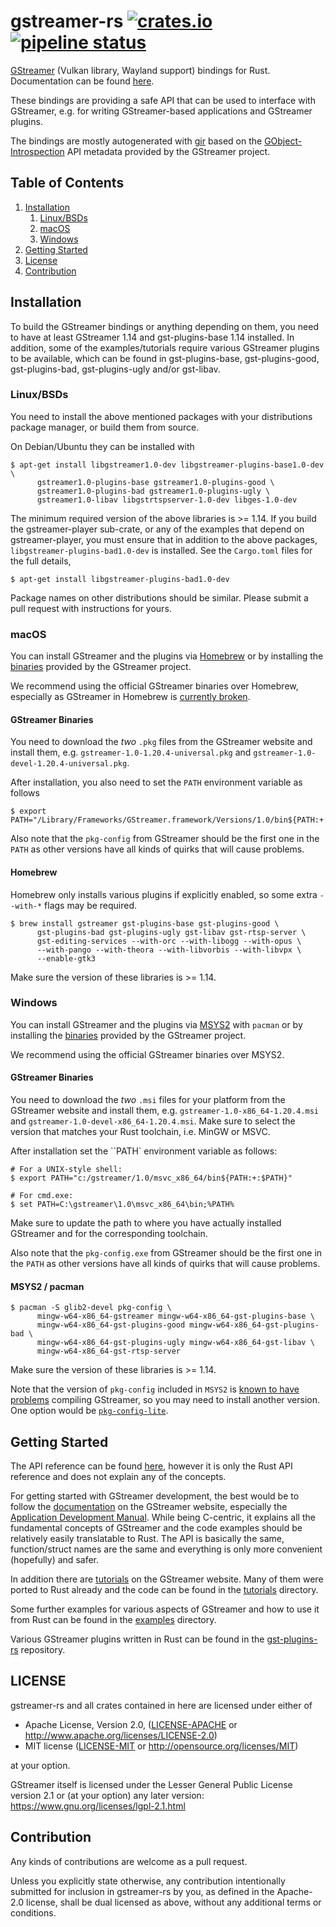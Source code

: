 # gstreamer-rs [![crates.io](https://img.shields.io/crates/v/gstreamer-vulkan-wayland.svg)](https://crates.io/crates/gstreamer-vulkan-wayland) [![pipeline status](https://gitlab.freedesktop.org/gstreamer/gstreamer-rs/badges/main/pipeline.svg)](https://gitlab.freedesktop.org/gstreamer/gstreamer-rs/commits/main)

[GStreamer](https://gstreamer.freedesktop.org/) (Vulkan library, Wayland support)
bindings for Rust.  Documentation can be found
[here](https://gstreamer.pages.freedesktop.org/gstreamer-rs/stable/latest/docs/gstreamer_gl_wayland/).

These bindings are providing a safe API that can be used to interface with
GStreamer, e.g. for writing GStreamer-based applications and GStreamer plugins.

The bindings are mostly autogenerated with [gir](https://github.com/gtk-rs/gir/)
based on the [GObject-Introspection](https://wiki.gnome.org/Projects/GObjectIntrospection/)
API metadata provided by the GStreamer project.

## Table of Contents
1. [Installation](#installation)
   1. [Linux/BSDs](#installation-linux)
   1. [macOS](#installation-macos)
   1. [Windows](#installation-windows)
1. [Getting Started](#getting-started)
1. [License](#license)
1. [Contribution](#contribution)

<a name="installation"/>

## Installation

To build the GStreamer bindings or anything depending on them, you need to
have at least GStreamer 1.14 and gst-plugins-base 1.14 installed. In addition,
some of the examples/tutorials require various GStreamer plugins to be
available, which can be found in gst-plugins-base, gst-plugins-good,
gst-plugins-bad, gst-plugins-ugly and/or gst-libav.

<a name="installation-linux"/>

### Linux/BSDs

You need to install the above mentioned packages with your distributions
package manager, or build them from source.

On Debian/Ubuntu they can be installed with

```console
$ apt-get install libgstreamer1.0-dev libgstreamer-plugins-base1.0-dev \
      gstreamer1.0-plugins-base gstreamer1.0-plugins-good \
      gstreamer1.0-plugins-bad gstreamer1.0-plugins-ugly \
      gstreamer1.0-libav libgstrtspserver-1.0-dev libges-1.0-dev
```

The minimum required version of the above libraries is >= 1.14. If you
build the gstreamer-player sub-crate, or any of the examples that
depend on gstreamer-player, you must ensure that in addition to the above
packages, `libgstreamer-plugins-bad1.0-dev` is installed. See the `Cargo.toml`
files for the full details,

```console
$ apt-get install libgstreamer-plugins-bad1.0-dev
```

Package names on other distributions should be similar.
Please submit a pull request with instructions for yours.

<a name="installation-macos"/>

### macOS

You can install GStreamer and the plugins via [Homebrew](https://brew.sh/) or
by installing the [binaries](https://gstreamer.freedesktop.org/data/pkg/osx/)
provided by the GStreamer project.

We recommend using the official GStreamer binaries over Homebrew, especially
as GStreamer in Homebrew is [currently broken](https://github.com/orgs/Homebrew/discussions/3740#discussioncomment-3804964).

#### GStreamer Binaries

You need to download the *two* `.pkg` files from the GStreamer website and
install them, e.g. `gstreamer-1.0-1.20.4-universal.pkg` and
`gstreamer-1.0-devel-1.20.4-universal.pkg`.

After installation, you also need to set the `PATH` environment variable as
follows

```console
$ export PATH="/Library/Frameworks/GStreamer.framework/Versions/1.0/bin${PATH:+:$PATH}"
```

Also note that the `pkg-config` from GStreamer should be the first one in
the `PATH` as other versions have all kinds of quirks that will cause
problems.

#### Homebrew

Homebrew only installs various plugins if explicitly enabled, so some extra
`--with-*` flags may be required.

```console
$ brew install gstreamer gst-plugins-base gst-plugins-good \
      gst-plugins-bad gst-plugins-ugly gst-libav gst-rtsp-server \
      gst-editing-services --with-orc --with-libogg --with-opus \
      --with-pango --with-theora --with-libvorbis --with-libvpx \
      --enable-gtk3
```

Make sure the version of these libraries is >= 1.14.

<a name="installation-windows"/>

### Windows

You can install GStreamer and the plugins via [MSYS2](http://www.msys2.org/)
with `pacman` or by installing the
[binaries](https://gstreamer.freedesktop.org/data/pkg/windows/) provided by
the GStreamer project.

We recommend using the official GStreamer binaries over MSYS2.

#### GStreamer Binaries

You need to download the *two* `.msi` files for your platform from the
GStreamer website and install them, e.g. `gstreamer-1.0-x86_64-1.20.4.msi` and
`gstreamer-1.0-devel-x86_64-1.20.4.msi`. Make sure to select the version that
matches your Rust toolchain, i.e. MinGW or MSVC.

After installation set the ``PATH` environment variable as follows:

```console
# For a UNIX-style shell:
$ export PATH="c:/gstreamer/1.0/msvc_x86_64/bin${PATH:+:$PATH}"

# For cmd.exe:
$ set PATH=C:\gstreamer\1.0\msvc_x86_64\bin;%PATH%
```

Make sure to update the path to where you have actually installed GStreamer
and for the corresponding toolchain.

Also note that the `pkg-config.exe` from GStreamer should be the first one in
the `PATH` as other versions have all kinds of quirks that will cause
problems.

#### MSYS2 / pacman

```console
$ pacman -S glib2-devel pkg-config \
      mingw-w64-x86_64-gstreamer mingw-w64-x86_64-gst-plugins-base \
      mingw-w64-x86_64-gst-plugins-good mingw-w64-x86_64-gst-plugins-bad \
      mingw-w64-x86_64-gst-plugins-ugly mingw-w64-x86_64-gst-libav \
      mingw-w64-x86_64-gst-rtsp-server
```

Make sure the version of these libraries is >= 1.14.

Note that the version of `pkg-config` included in `MSYS2` is
[known to have problems](https://github.com/rust-lang/pkg-config-rs/issues/51#issuecomment-346300858)
compiling GStreamer, so you may need to install another version. One option
would be [`pkg-config-lite`](https://sourceforge.net/projects/pkgconfiglite/).

<a name="getting-started"/>

## Getting Started

The API reference can be found
[here](https://gstreamer.pages.freedesktop.org/gstreamer-rs/stable/latest/docs/gstreamer/), however it is
only the Rust API reference and does not explain any of the concepts.

For getting started with GStreamer development, the best would be to follow
the [documentation](https://gstreamer.freedesktop.org/documentation/) on the
GStreamer website, especially the [Application Development
Manual](https://gstreamer.freedesktop.org/documentation/application-development/).
While being C-centric, it explains all the fundamental concepts of GStreamer
and the code examples should be relatively easily translatable to Rust. The
API is basically the same, function/struct names are the same and everything
is only more convenient (hopefully) and safer.

In addition there are
[tutorials](https://gstreamer.freedesktop.org/documentation/tutorials/) on the
GStreamer website. Many of them were ported to Rust already and the code can
be found in the
[tutorials](https://gitlab.freedesktop.org/gstreamer/gstreamer-rs/tree/main/tutorials)
directory.

Some further examples for various aspects of GStreamer and how to use it from
Rust can be found in the
[examples](https://gitlab.freedesktop.org/gstreamer/gstreamer-rs/tree/main/examples)
directory.

Various GStreamer plugins written in Rust can be found in the
[gst-plugins-rs](https://gitlab.freedesktop.org/gstreamer/gst-plugins-rs)
repository.

<a name="license"/>

## LICENSE

gstreamer-rs and all crates contained in here are licensed under either of

 * Apache License, Version 2.0, ([LICENSE-APACHE](LICENSE-APACHE) or
   http://www.apache.org/licenses/LICENSE-2.0)
 * MIT license ([LICENSE-MIT](LICENSE-MIT) or
   http://opensource.org/licenses/MIT)

at your option.

GStreamer itself is licensed under the Lesser General Public License version
2.1 or (at your option) any later version:
https://www.gnu.org/licenses/lgpl-2.1.html

<a name="contribution"/>

## Contribution

Any kinds of contributions are welcome as a pull request.

Unless you explicitly state otherwise, any contribution intentionally submitted
for inclusion in gstreamer-rs by you, as defined in the Apache-2.0 license, shall be
dual licensed as above, without any additional terms or conditions.
